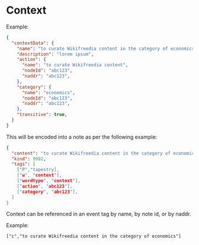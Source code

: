 Context
=====

Example:

```json
{
  "contextData": {
    "name": "to curate Wikifreedia content in the category of economics",
    "description": "lorem ipsum",
    "action": {
      "name": "to curate Wikifreedia content",
      "nodeId": "abc123",
      "naddr": "abc123",
    },
    "category": {
      "name": "economics",
      "nodeId": "abc123",
      "naddr": "abc123",
    },
    "transitive": true, 
  }
}
```

This will be encoded into a note as per the following example:

```json
{
  "content": "to curate Wikifreedia content in the category of economics",
  "kind": 9902,
  "tags": [
    ["P","tapestry],
    ["w", "context"],
    ["wordtype", "context"],
    ["action", "abc123"],
    ["category", "abc123"],
  ]
}
```

Context can be referenced in an event tag by name, by note id, or by naddr.

Example:

`["c","to curate Wikifreedia content in the category of economics"]`
